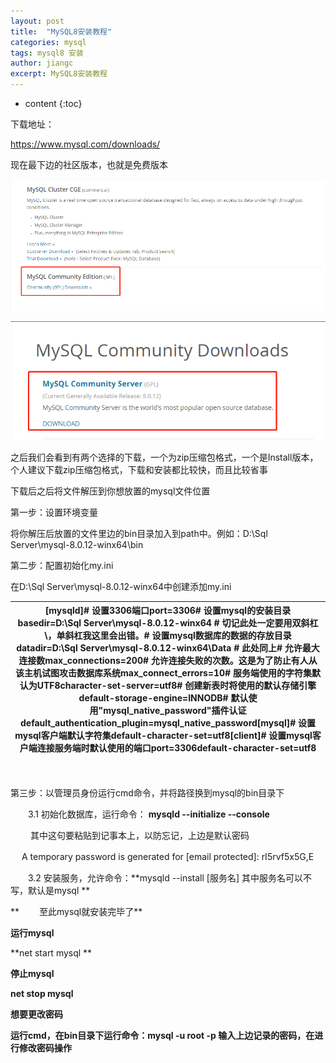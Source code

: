 ```yaml
---
layout: post
title:  "MySQL8安装教程"
categories: mysql
tags: mysql8 安装
author: jiangc
excerpt: MySQL8安装教程
---
```

* content
{:toc}

下载地址：

https://www.mysql.com/downloads/

现在最下边的社区版本，也就是免费版本

![image](/images/2018\09\mysql\1569942977827.jpg "image")

![image](/images/2018\09\mysql\1569942977840.jpg "image")



之后我们会看到有两个选择的下载，一个为zip压缩包格式，一个是Install版本，个人建议下载zip压缩包格式，下载和安装都比较快，而且比较省事

下载后之后将文件解压到你想放置的mysql文件位置

第一步：设置环境变量

将你解压后放置的文件里边的bin目录加入到path中。例如：D:\Sql Server\mysql-8.0.12-winx64\bin

第二步：配置初始化my.ini

在D:\Sql Server\mysql-8.0.12-winx64中创建添加my.ini

| [mysqld]# 设置3306端口port=3306# 设置mysql的安装目录basedir=D:\\Sql Server\\mysql-8.0.12-winx64   # 切记此处一定要用双斜杠\\，单斜杠我这里会出错。# 设置mysql数据库的数据的存放目录datadir=D:\\Sql Server\\mysql-8.0.12-winx64\\Data   # 此处同上# 允许最大连接数max\_connections=200# 允许连接失败的次数。这是为了防止有人从该主机试图攻击数据库系统max\_connect\_errors=10# 服务端使用的字符集默认为UTF8character-set-server=utf8# 创建新表时将使用的默认存储引擎default-storage-engine=INNODB# 默认使用&quot;mysql\_native\_password&quot;插件认证default\_authentication\_plugin=mysql\_native\_password[mysql]# 设置mysql客户端默认字符集default-character-set=utf8[client]# 设置mysql客户端连接服务端时默认使用的端口port=3306default-character-set=utf8 |
| --- |

　　

第三步：以管理员身份运行cmd命令，并将路径换到mysql的bin目录下

　　3.1 初始化数据库，运行命令： **mysqld --initialize --console**

　　      其中这句要粘贴到记事本上，以防忘记，上边是默认密码

　 A temporary password is generated for [email protected]: rI5rvf5x5G,E

　　3.2 安装服务，允许命令：**mysqld --install [服务名] 其中服务名可以不写，默认是mysql **

**　　 至此mysql就安装完毕了**

**运行mysql**

**net start mysql **

**停止mysql**

**net stop mysql**

**想要更改密码**

**运行cmd，在bin目录下运行命令：mysql -u root -p 输入上边记录的密码，在进行修改密码操作**
